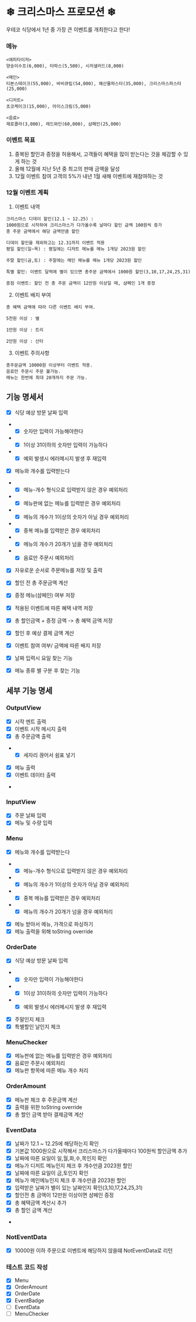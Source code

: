 # ❄ 크리스마스 프로모션 ❄
우테코 식당에서 1년 중 가장 큰 이벤트를 개최한다고 한다!
### 메뉴
```
<애피타이저>
양송이수프(6,000), 타파스(5,500), 시저샐러드(8,000)

<메인>
티본스테이크(55,000), 바비큐립(54,000), 해산물파스타(35,000), 크리스마스파스타(25,000)

<디저트>
초코케이크(15,000), 아이스크림(5,000)

<음료>
제로콜라(3,000), 레드와인(60,000), 샴페인(25,000)
```

### 이벤트 목표
1. 중복된 할인과 증정을 허용해서, 고객들이 혜택을 많이 받는다는 것을 체감할 수 있게 하는 것
2. 올해 12월에 지난 5년 중 최고의 판매 금액을 달성
3. 12월 이벤트 참여 고객의 5%가 내년 1월 새해 이벤트에 재참여하는 것

### 12월 이벤트 계획
1. 이벤트 내역
```
크리스마스 디데이 할인(12.1 ~ 12.25) : 
1000원으로 시작하여 크리스마스가 다가올수록 날마다 할인 금액 100원씩 증가
총 주문 금액에서 해당 금액만큼 할인

디데이 할인을 제외하고는 12.31까지 이벤트 적용
평일 할인(일~목) : 평일에는 디저트 메뉴를 메뉴 1개당 2023원 할인

주말 할인(금,토) : 주말에는 메인 메뉴를 메뉴 1개당 2023원 할인

특별 할인: 이벤트 달력에 별이 있으면 총주문 금액에서 1000원 할인(3,10,17,24,25,31)

증점 이벤트: 할인 전 총 주문 금액이 12만원 이상일 때, 샴페인 1개 증정
```

2. 이벤트 배지 부여
```
총 혜택 금액에 따라 다른 이벤트 배지 부여.

5천원 이상 : 별

1만원 이상 : 트리

2만원 이상 : 산타
```

3. 이벤트 주의사항
```
총주문금액 10000원 이상부터 이벤트 적용.
음료만 주문시 주문 불가능.
메뉴는 한번에 최대 20개까지 주문 가능.
```

## 기능 명세서
- [x] 식당 예상 방문 날짜 입력
- - [x] 숫자만 입력이 가능해야한다
- - [x] 1이상 31이하의 숫자만 입력이 가능하다
- - [x] 예외 발생시 에러메시지 발생 후 재입력
- [x] 메뉴와 개수를 입력받는다
- - [x] 메뉴-개수 형식으로 입력받지 않은 경우 예외처리
- - [x] 메뉴판에 없는 메뉴를 입력받은 경우 예외처리
- - [x] 메뉴의 개수가 1이상의 숫자가 아닐 경우 예외처리
- - [x] 중복 메뉴를 입력받은 경우 예외처리
- - [x] 메뉴의 개수가 20개가 넘을 경우 예외처리
- - [x] 음료만 주문시 예외처리
- [x] 자유로운 순서로 주문메뉴를 저장 및 출력
- [x] 할인 전 총 주문금액 계산
- [x] 증정 메뉴(샴페인) 여부 저장 
- [x] 적용된 이벤트에 따른 혜택 내역 저장
- [x] 총 할인금액 + 증정 금액 -> 총 혜택 금액 저장
- [x] 할인 후 예상 결제 금액 계산
- [x] 이벤트 참여 여부/ 금액에 따른 배지 저장

- [x] 날짜 입력시 요일 찾는 기능
- [x] 메뉴 종류 별 구분 후 찾는 기능


## 세부 기능 명세
### OutputView
- [x] 시작 멘트 출력
- [x] 이벤트 시작 메시지 출력
- [x] 총 주문금액 출력
- - [x] 세자리 끊어서 쉼표 넣기
- [x] 메뉴 출력
- [x] 이벤트 데이터 출력
- 
### InputView
- [x] 주문 날짜 입력
- [x] 메뉴 및 수량 입력

### Menu
- [x] 메뉴와 개수를 입력받는다
- - [x] 메뉴-개수 형식으로 입력받지 않은 경우 예외처리
- - [x] 메뉴의 개수가 1이상의 숫자가 아닐 경우 예외처리
- - [x] 중복 메뉴를 입력받은 경우 예외처리
- - [x] 메뉴의 개수가 20개가 넘을 경우 예외처리
- [x] 메뉴 받아서 메뉴, 가격으로 파싱하기
- [x] 메뉴 출력을 위해 toString override

### OrderDate
- [x] 식당 예상 방문 날짜 입력
- - [x] 숫자만 입력이 가능해야한다
- - [x] 1이상 31이하의 숫자만 입력이 가능하다
- - [x] 예외 발생시 에러메시지 발생 후 재입력
- [x] 주말인지 체크
- [x] 특별할인 날인지 체크

### MenuChecker
- [x] 메뉴판에 없는 메뉴를 입력받은 경우 예외처리
- [x] 음료만 주문시 예외처리
- [x] 메뉴판 항목에 따른 메뉴 개수 처리

### OrderAmount
- [x] 메뉴판 체크 후 주문금액 계산
- [x] 출력을 위한 toString override
- [x] 총 할인 금액 받아 결제금액 계산

### EventData
- [x] 날짜가 12.1 ~ 12.25에 해당하는지 확인
- [x] 기본값 1000원으로 시작해서 크리스마스가 다가올때마다 100원씩 할인금액 추가
- [x] 날짜에 따른 요일이 일,월,화,수,목인지 확인
- [x] 메뉴가 디저트 메뉴인지 체크 후 개수만큼 2023원 할인
- [x] 날짜에 따른 요일이 금,토인지 확인
- [x] 메뉴가 메인메뉴인지 체크 후 개수만큼 2023원 할인
- [x] 입력받은 날짜가 별이 있는 날짜인지 확인(3,10,17,24,25,31)
- [x] 할인전 총 금액이 12만원 이상이면 샴페인 증정
- [x] 총 혜택금액 계산시 추가
- [x] 총 할인 금액 계산
- 
### NotEventData
- [x] 10000원 이하 주문으로 이벤트에 해당하지 않을떄 NotEventData로 리턴

### 테스트 코드 작성
- [x] Menu
- [x] OrderAmount
- [x] OrderDate
- [x] EventBadge
- [ ] EventData
- [ ] MenuChecker